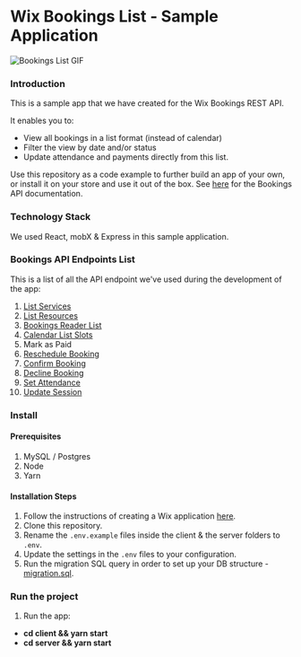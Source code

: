 # Wix Bookings List - Sample Application
![Bookings List GIF](readme-images/wix-bookings-list-low.gif)

### Introduction
This is a sample app that we have created for the Wix Bookings REST API. 

It enables you to:
* View all bookings in a list format (instead of calendar)
* Filter the view by date and/or status
* Update attendance and payments directly from this list.

Use this repository as a code example to further build an app of your own, or install it on your store and use it out of the box. See [here](https://dev.wix.com/api/rest/wix-bookings) for the Bookings API documentation.

### Technology Stack

We used React, mobX & Express in this sample application.

### Bookings API Endpoints List
This is a list of all the API endpoint we've used during the development of the app:

<!-- Mark as Paid  is not in public docs - will it work? -->

1. [List Services](https://dev.wix.com/api/rest/wix-bookings/services/service/list-services)
1. [List Resources](https://dev.wix.com/api/rest/wix-bookings/resources/list-resources)
1. [Bookings Reader List](https://dev.wix.com/api/rest/wix-bookings/bookings/bookings-reader/list)
1. [Calendar List Slots](https://dev.wix.com/api/rest/wix-bookings/calendar/list-slots)
1. Mark as Paid
1. [Reschedule Booking](https://dev.wix.com/api/rest/wix-bookings/bookings/bookings/reschedule-booking)
1. [Confirm Booking](https://dev.wix.com/api/rest/wix-bookings/bookings/bookings/confirm-booking)
1. [Decline Booking](https://dev.wix.com/api/rest/wix-bookings/bookings/bookings/decline-booking)
1. [Set Attendance](https://dev.wix.com/api/rest/wix-bookings/bookings/bookings/set-attendance)
1. [Update Session](https://dev.wix.com/api/rest/wix-bookings/schedules-and-sessions/session/update-session)

### Install
#### Prerequisites
1. MySQL / Postgres
1. Node
1. Yarn

#### Installation Steps

<!--  QUESTION - this linked to https://github.com/wix-incubator/sample-wix-rest-app  -->
<!-- I changed it to link to the documentation tutorials which are more updated and relevant to TPA.  -->

1. Follow the instructions of creating a Wix application [here](https://dev.wix.com/api/rest/tutorials/create-your-wix-app).   
1. Clone this repository.
1. Rename the `.env.example` files inside the client & the server folders to `.env`. 
1. Update the settings in the `.env` files to your configuration.
1. Run the migration SQL query in order to set up your DB structure - [migration.sql](migration.sql).
### Run the project
1. Run the app:
  * **cd client && yarn start**
  * **cd server && yarn start** 
